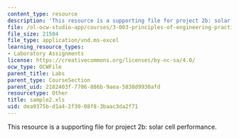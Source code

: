 ```yaml
---
content_type: resource
description: 'This resource is a supporting file for project 2b: solar cell performance.'
file: /ol-ocw-studio-app/courses/3-003-principles-of-engineering-practice-spring-2010/dea9375bd1a42f3008f83baac3da2f71_sample2.xls
file_size: 21504
file_type: application/vnd.ms-excel
learning_resource_types:
- Laboratory Assignments
license: https://creativecommons.org/licenses/by-nc-sa/4.0/
ocw_type: OCWFile
parent_title: Labs
parent_type: CourseSection
parent_uid: 2182403f-7706-886b-9aea-5838d9930afd
resourcetype: Other
title: sample2.xls
uid: dea9375b-d1a4-2f30-08f8-3baac3da2f71
---
```

This resource is a supporting file for project 2b: solar cell performance.